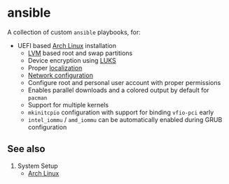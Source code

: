 # ansible

A collection of custom `ansible` playbooks, for:

- UEFI based [Arch Linux](https://archlinux.org) installation
  - [LVM](https://wiki.archlinux.org/title/LVM) based root and swap partitions
  - Device encryption using [LUKS](https://wiki.archlinux.org/title/dm-crypt/Device_encryption)
  - Proper [localization](https://wiki.archlinux.org/title/Locale)
  - [Network configuration](https://wiki.archlinux.org/title/installation_guide#Network_configuration)
  - Configure root and personal user account with proper permissions
  - Enables parallel downloads and a colored output by default for `pacman`
  - Support for multiple kernels
  - `mkinitcpio` configuration with support for binding `vfio-pci` early
  - `intel_iommu` / `amd_iommu` can be automatically enabled during GRUB configuration

## See also

1. System Setup
    - [Arch Linux](docs/system-setup/arch-linux.md)
